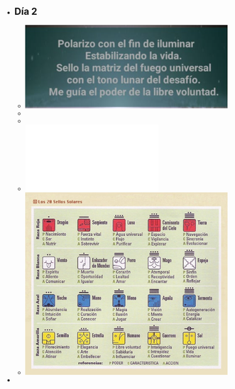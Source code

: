- Día 2
	-
	- ![image.png](../assets/image_1659833486083_0.png)
	-
	-
	- ![Genesis del Encantamiento del Sueno.pdf](../assets/Genesis_del_Encantamiento_del_Sueno_1659833359118_0.pdf)
	- ![image.png](../assets/image_1659833316296_0.png)
-